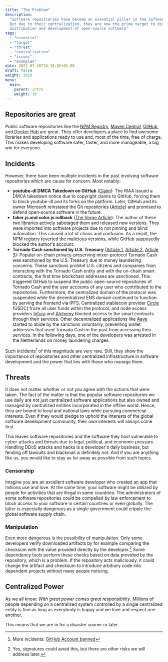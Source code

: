 ```yaml
---
title: "The Problem"
description:
  "Software repositories have become an essential pillar in the software world.
  But due to their centralization, they are now the prime target to disrupt the
  distribution and development of open-source software"
tags:
  - "essential"
  - "target"
  - "threat"
  - "centralization"
  - "issues"
  - "examples"
date: 2022-07-26T16:18:02+02:00
draft: false
weight: 1010
menu:
  main:
    parent: intro
    weight: 10
---
```


## Repositories are great

Public software repositories like the [NPM Registry](https://www.npmjs.com/),
[Maven Central](https://search.maven.org/), [GitHub](https://github.com/), and
[Docker Hub](https://hub.docker.com/) are great. They offer developers a place
to find awesome libraries and applications ready to use and, most of the time,
free of charge. This makes developing software safer, faster, and more
manageable, a big win for everyone.

## Incidents

<!-- incident -->
<!-- youtube-dl https://github.com/github/dmca/blob/master/2020/10/2020-10-23-RIAA.md -->
<!-- faker.js https://www.theverge.com/2022/1/9/22874949/developer-corrupts-open-source-libraries-projects-affected -->
<!-- https://cryptobriefing.com/circle-github-comply-with-tornado-cash-sanctions/ -->
<!-- https://www.theverge.com/2022/8/8/23296778/us-treasury-tornado-cash-crypto-mixer-sanctions-ethereum-north-korea -->
<!-- https://techcrunch.com/2022/08/08/treasury-tornado-cash-laundering-stolen-crypto/ -->
<!-- https://techcrunch.com/2022/08/12/suspected-tornado-cash-developer-arrested-in-amsterdam/ -->
<!-- https://www.theverge.com/2022/8/12/23298217/tornado-cash-crypto-mixer-crackdown-authorities-arrest-suspected-developer-amsterdam -->
<!-- https://news.ycombinator.com/item?id=33576369 -->

<!-- generally centralization -->
<!-- https://edition.cnn.com/2020/12/14/business/mastercard-visa-discover-pornhub/index.html -->

However, there have been multiple incidents in the past involving software
repositories which are cause for concern. Most notably:

- **youtube-dl DMCA Takedown on GitHub**
  ([Claim](https://github.com/github/dmca/blob/master/2020/10/2020-10-23-RIAA.md)):
  The RIAA issued a DMCA takedown notice due to copyright claims to GitHub,
  forcing them to block youtube-dl and its forks on the platform. Later, GitHub
  and its owner Microsoft reinstated the Git repositories
  ([Article](https://www.theverge.com/2020/11/17/21571473/github-youtube-dl-downloader-riaa-copyright-1201-takedown-reinstated))
  and promised to defend open-source software in the future.
- **faker.js and color.js rollback**
  ([The Verge Article](https://www.theverge.com/2022/1/9/22874949/developer-corrupts-open-source-libraries-projects-affected)):
  The author of these two libraries actively sabotaged them and released new
  versions. They were imported into software projects due to not pinning and
  blind automation. This caused a lot of chaos and confusion. As a result, the
  NPM registry reverted the malicious versions, while GitHub supposedly blocked
  the author's account.
- **Tornado Cash sanctioned by U.S. Treasury**
  ([Article 1](https://cryptobriefing.com/circle-github-comply-with-tornado-cash-sanctions/),
  [Article 2](https://techcrunch.com/2022/08/08/treasury-tornado-cash-laundering-stolen-crypto/),
  [Article 3](https://www.theverge.com/2022/8/12/23298217/tornado-cash-crypto-mixer-crackdown-authorities-arrest-suspected-developer-amsterdam)):
  Popular on-chain privacy-preserving mixer-protocol Tornado Cash was sanctioned
  by the U.S. Treasury due to money laundering concerns. These sanctions
  prohibit U.S. citizens and companies from interacting with the Tornado Cash
  entity and with the on-chain smart contracts, the first time blockchain
  addresses are sanctioned. This triggered GitHub to suspend the public
  open-source repositories of Tornado Cash and the user accounts of any user who
  contributed to the repositories. Furthermore, the centralized domain of the
  protocol was suspended while the decentralized ENS domain continued to
  function by serving the frontend via IPFS. Centralized stablecoin provider
  [Circle](https://www.circle.com/) (USDC) froze all user funds within the
  protocol, and node access providers [Infura](https://infura.io/) and
  [Alchemy](https://www.alchemy.com/) blocked access to the smart contracts
  through their services. Other decentralized applications like
  [Aave](https://aave.com/) started to abide by the sanctions voluntarily,
  preventing wallet addresses that used Tornado Cash in the past from accessing
  their services. In the following days, one of the developers was arrested in
  the Netherlands on money laundering charges.

Such incidents[^more_incidents] of this magnitude are very rare. Still, they
show the importance of repositories and other centralized infrastructure in
software development and the power that lies with those who manage them.

[^more_incidents]:
    More incidents:
    [GitHub Account banned](https://news.ycombinator.com/item?id=33576369)

## Threats

It does not matter whether or not you agree with the actions that were taken.
The fact of the matter is that the popular software repositories we use daily
are not just centralized software applications but also owned and managed by
centralized entities incorporated in the offline world. Hence, they are bound to
local and national laws while pursuing commercial interests. Even if they would
pledge to uphold the interests of the global software development community,
their own interests will always come first.

This leaves software repositories and the software they host vulnerable to
cyber-attacks and threats due to legal, political, and economic pressure.
Handling DDoS attacks and hacks is a developer's daily business, but fending off
lawsuits and blackmail is definitely not. And if you are anything like us, you
would like to stay as far away as possible from such topics.

### Censorship

Imagine you are an excellent software developer who created an app that millions
use and love. At the same time, your software might be utilized by people for
activities that are illegal in some countries. The administrators of some
software repositories could be compelled by law enforcement to block access to
your software in certain countries or even globally. The latter is especially
dangerous as a single government could cripple the global software supply chain.

### Manipulation

Even more dangerous is the possibility of manipulation. Only some developers
verify downloaded artifacts by for example comparing the checksum with the value
provided directly by the developer.[^sig] Some dependency tools perform these
checks based on data provided by the repository, which is a problem. If the
repository acts maliciously, it could change the artifact and checksum to
introduce arbitrary code into dependent projects without many people noticing.

[^sig]:
    Yes, signatures could avoid this, but there are other risks we will address
    later.

## Centralized Power

As we all know: _With great power comes great responsibility_. Millions of
people depending on a centralized system controlled by a single centralized
entity is fine as long as everybody is happy and we love and respect one
another.

This means that we are in for a disaster sooner or later.

<!-- TODO other centralized systems -->